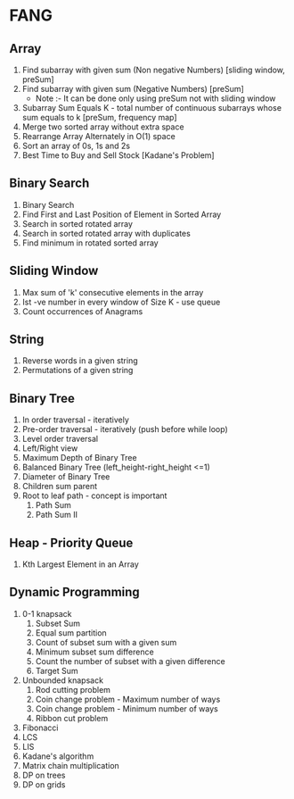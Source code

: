 # FANG

## Array
1. Find subarray with given sum (Non negative Numbers) [sliding window, preSum]
2. Find subarray with given sum (Negative Numbers) [preSum]
    -   Note  :- It can be done only using preSum not with sliding window
3. Subarray Sum Equals K - total number of continuous subarrays whose sum equals to k [preSum, frequency map]
4. Merge two sorted array without extra space
5. Rearrange Array Alternately in O(1) space
6. Sort an array of 0s, 1s and 2s
7. Best Time to Buy and Sell Stock [Kadane's Problem]

## Binary Search
1. Binary Search
2. Find First and Last Position of Element in Sorted Array
3. Search in sorted rotated array
4. Search in sorted rotated array with duplicates
5. Find minimum in rotated sorted array

## Sliding Window
1. Max sum of 'k' consecutive elements in the array
2. Ist -ve number in every window of Size K - use queue
3. Count occurrences of Anagrams

## String
1. Reverse words in a given string
2. Permutations of a given string

## Binary Tree
1. In order traversal - iteratively
2. Pre-order traversal - iteratively (push before while loop)
3. Level order traversal
4. Left/Right view
5. Maximum Depth of Binary Tree
6. Balanced Binary Tree (left_height-right_height <=1)
7. Diameter of Binary Tree
8. Children sum parent
9. Root to leaf path - concept is important
   1. Path Sum
   2. Path Sum II
    
## Heap - Priority Queue
1. Kth Largest Element in an Array

## Dynamic Programming
1. 0-1 knapsack
   1. Subset Sum
   2. Equal sum partition
   3. Count of subset sum with a given sum
   4. Minimum subset sum difference
   5. Count the number of subset with a given difference
   6. Target Sum
2. Unbounded knapsack
   1. Rod cutting problem
   2. Coin change problem - Maximum number of ways
   3. Coin change problem - Minimum number of ways
   4. Ribbon cut problem
3. Fibonacci
4. LCS
5. LIS
6. Kadane's algorithm
7. Matrix chain multiplication
8. DP on trees
9. DP on grids

